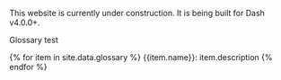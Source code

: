 This website is currently under construction. It is being built for Dash v4.0.0+.

Glossary test

{% for item in site.data.glossary %}
   {{item.name}}: item.description
{% endfor %}